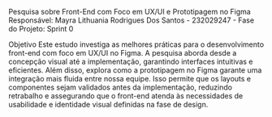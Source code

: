 Pesquisa sobre Front-End com Foco em UX/UI e Prototipagem no Figma
Responsável: Mayra Lithuania Rodrigues Dos Santos - 232029247 - Fase do Projeto: Sprint 0

Objetivo
Este estudo investiga as melhores práticas para o desenvolvimento front-end com foco em UX/UI no Figma. A pesquisa aborda desde a concepção visual até a implementação, garantindo interfaces intuitivas e eficientes. Além disso, explora como a prototipagem no Figma garante uma integração mais fluida entre nossa equipe. Isso permite que os layouts e componentes sejam validados antes da implementação, reduzindo retrabalho e assegurando que o front-end atenda às necessidades de usabilidade e identidade visual definidas na fase de design.

















